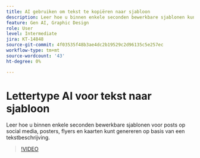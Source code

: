 ```yaml
---
title: AI gebruiken om tekst te kopiëren naar sjabloon
description: Leer hoe u binnen enkele seconden bewerkbare sjablonen kunt genereren op basis van een tekstbeschrijving
feature: Gen AI, Graphic Design
role: User
level: Intermediate
jira: KT-14848
source-git-commit: 4f03535f48b3ae4dc2b19529c2d96135c5e257ec
workflow-type: tm+mt
source-wordcount: '43'
ht-degree: 0%

---
```


# Lettertype AI voor tekst naar sjabloon

Leer hoe u binnen enkele seconden bewerkbare sjablonen voor posts op social media, posters, flyers en kaarten kunt genereren op basis van een tekstbeschrijving.

>[!VIDEO](https://video.tv.adobe.com/v/3427022?quality=12&learn=on&hidetitle=true)

